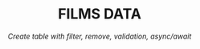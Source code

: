 <h1 align="center">FILMS DATA</h1>
<p align="center"><i>Create table with filter, remove, validation, async/await</i></p>

